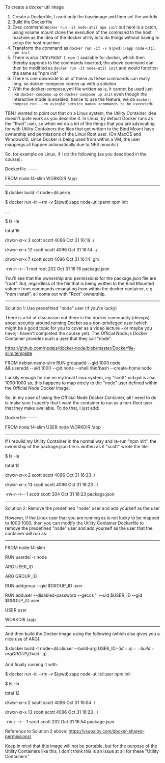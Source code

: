To create a docker util image
1. Create a Dockerfile, I used only the baseimage and then set the workdir
2. Build the Dockerfile
3. Exec command `docker run -it node-util npm init` but here is a catch, using volume mount clone the execution of the command to the host machine as the idea of the docker utility is to do things without having to setup the host machine
4. Transform the command as `docker run -it -v $(pwd):/app node-util npm init`
5. There is also `ENTRYPOINT ['npm']` available for docker, which then thereby appends to the commands inserted, the above command can then be modified as `docker run -it node-util init` and would function the same as "npm init"
6. There is one downside to all of these as these commands can really long, so docker-compose comes up with a solution
7. With the docker-compose.yml file written as is, it cannot be used just like `docker-compose up` or `docker-compose up init` even though the interactive mode is enabled, hence to use the feature, we do `docker-compose run --rm <single_service_name> <commands_to_be_executed>`



TBN
I wanted to point out that on a Linux system, the Utility Container idea doesn't quite work as you describe it.  In Linux, by default Docker runs as the "Root" user, so when we do a lot of the things that you are advocating for with Utility Containers the files that get written to the Bind Mount have ownership and permissions of the Linux Root user.  (On MacOS and Windows10, since Docker is being used from within a VM, the user mappings all happen automatically due to NFS mounts.)

So, for example on Linux, if I do the following (as you described in the course):

Dockerfile -----

FROM node:14-slim
WORKDIR /app

--------

$ docker build -t node-util:perm .

$ docker run -it --rm -v $(pwd):/app node-util:perm npm init

...

$ ls -la

total 16

drwxr-xr-x  3 scott scott 4096 Oct 31 16:16 ./

drwxr-xr-x 12 scott scott 4096 Oct 31 16:14 ../

drwxr-xr-x  7 scott scott 4096 Oct 31 16:14 .git/

-rw-r--r--  1 root  root   202 Oct 31 16:16 package.json

You'll see that the ownership and permissions for the package.json file are "root".  But, regardless of the file that is being written to the Bind Mounted volume from commands emanating from within the docker container, e.g. "npm install", all come out with "Root" ownership.

-------

Solution 1:  Use  predefined "node" user (if you're lucky)

There is a lot of discussion out there in the docker community (devops) about security around running Docker as a non-privileged user (which might be a good topic for you to cover as a video lecture - or maybe you have; I haven't completed the course yet).  The Official Node.js Docker Container provides such a user that they call "node". 

https://github.com/nodejs/docker-node/blob/master/Dockerfile-slim.template

FROM debian:name-slim
RUN groupadd --gid 1000 node \
         && useradd --uid 1000 --gid node --shell /bin/bash --create-home node

Luckily enough for me on my local Linux system, my "scott" uid:gid is also 1000:1000 so, this happens to map nicely to the "node" user defined within the Official Node Docker Image.

So, in my case of using the Official Node Docker Container, all I need to do is make sure I specify that I want the container to run as a non-Root user that they make available.  To do that, I just add:

Dockerfile -----

FROM node:14-slim
USER node
WORKDIR /app

--------

If I rebuild my Utility Container in the normal way and re-run "npm init", the ownership of the package.json file is written as if "scott" wrote the file.

$ ls -la

total 12

drwxr-xr-x  2 scott scott 4096 Oct 31 16:23 ./

drwxr-xr-x 13 scott scott 4096 Oct 31 16:23 ../

-rw-r--r--  1 scott scott 204 Oct 31 16:23 package.json

------------

Solution 2:  Remove the predefined "node" user and add yourself as the user

However, if the Linux user that you are running as is not lucky to be mapped to 1000:1000, then you can modify the Utility Container Dockerfile to remove the predefined "node" user and add yourself as the user that the container will run as:

-------

FROM node:14-slim

RUN userdel -r node

ARG USER_ID

ARG GROUP_ID

RUN addgroup --gid $GROUP_ID user

RUN adduser --disabled-password --gecos '' --uid $USER_ID --gid $GROUP_ID user

USER user

WORKDIR /app

-------

And then build the Docker image using the following (which also gives you a nice use of ARG):

$ docker build -t node-util:cliuser --build-arg USER_ID=$(id -u) --build-arg GROUP_ID=$(id -g) .


And finally running it with:

$ docker run -it --rm -v $(pwd):/app node-util:cliuser npm init

$ ls -la

total 12

drwxr-xr-x  2 scott scott 4096 Oct 31 16:54 ./

drwxr-xr-x 13 scott scott 4096 Oct 31 16:23 ../

-rw-r--r--  1 scott scott  202 Oct 31 16:54 package.json

Reference to Solution 2 above: https://vsupalov.com/docker-shared-permissions/

Keep in mind that this image will not be portable, but for the purpose of the Utility Containers like this, I don't think this is an issue at all for these "Utility Containers"